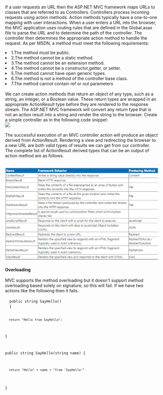 If a user requests an URL then the ASP.NET MVC framework maps URLs to classes that are referred to as Controllers. Controllers process incoming requests using action methods. Action methods typically have a one-to-one mapping with user interactions. When a user enters a URL into the browser, the MVC application uses routing rules that are defined in the Global.asax file to parse the URL and to determine the path of the controller. The controller then determines the appropriate action method to handle the request. As per MSDN, a method must meet the following requirements:
<br />
<li>1.The method must be public.</li>
<li>2.The method cannot be a static method.</li>
<li>3.The method cannot be an extension method.</li>
<li>4.The method cannot be a constructor,getter, or setter.</li>
<li>5.The method cannot have open generic types.</li>
<li>6.The method is not a method of the controller base class.</li>
<li>7.The method cannot contain ref or out parameters</li>
<br />
We can create action methods that return an object of any type, such as a string, an integer, or a Boolean value. These return types are wrapped in an appropriate ActionResult type before they are rendered to the response stream. The ASP.NET MVC framework will convert any return type that is not an action result into a string and render the string to the browser. Create a simple controller as in the following code snippet:
<br />
<img src = "http://www.tutorialsteacher.com/Content/images/mvc/action-method.png" />

The successful execution of an MVC controller action will produce an object derived from ActionResult. Rendering a view and redirecting the browser to a new URL are both valid types of results we can get from our controller. The complete list of ActionResult derived types that can be an output of action method are as follows.

<br />

<img src = "https://github.com/Youngtrust/Notes/blob/master/methods.png" />

<h4>Overloading</h4>
MVC supports the method overloading but it doesn't support method overloading based solely on signature, so this will fail. If we have two actions like the following then it fails. 
<br />
<code>
  public string SayHello()
  {
  
      return "Hello from SayHello"; 
  }
  
  public string SayHello(string name)
  {
  
      return "Hello" + name + "from 'SayHello'"
  }
 </code>
